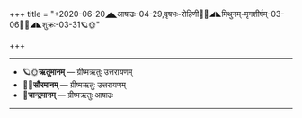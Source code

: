 +++
title = "+2020-06-20◢◣आषाढः-04-29,वृषभः-रोहिणी🌛🌌◢◣मिथुनम्-मृगशीर्षम्-03-06🌌🌞◢◣शुक्रः-03-31🪐🌞"

+++
___________________
- 🪐🌞**ऋतुमानम्** — ग्रीष्मऋतुः उत्तरायणम्
- 🌌🌞**सौरमानम्** — ग्रीष्मऋतुः उत्तरायणम्
- 🌛**चान्द्रमानम्** — ग्रीष्मऋतुः आषाढः
___________________

